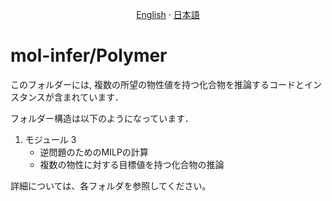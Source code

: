 <p align="center">
  <a href="/Polymer/README.md">English</a>
  ·
  <a href="/Polymer/README_jp.md">日本語</a>
</p>

# mol-infer/Polymer

このフォルダーには, 複数の所望の物性値を持つ化合物を推論するコードとインスタンスが含まれています．

フォルダー構造は以下のようになっています．
1. モジュール 3
    - 逆問題のためのMILPの計算
    - 複数の物性に対する目標値を持つ化合物の推論

詳細については、各フォルダを参照してください。
